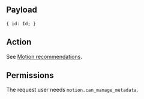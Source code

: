 ## Payload
```
{ id: Id; }
```

## Action
See [Motion recommendations](https://github.com/OpenSlides/OpenSlides/wiki/Motions#motion-recommendation).

## Permissions
The request user needs `motion.can_manage_metadata`.
